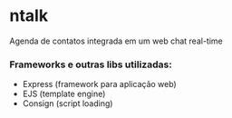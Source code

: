 # ntalk
Agenda de contatos integrada em um web chat real-time

### Frameworks e outras libs utilizadas:
- Express (framework para aplicação web) 
- EJS (template engine)
- Consign (script loading)